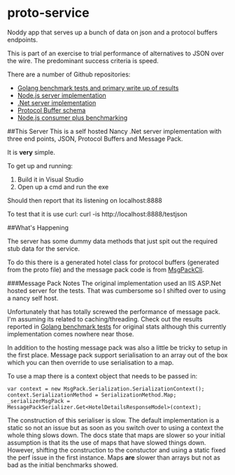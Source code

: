 # proto-service

Noddy app that serves up a bunch of data on json and a protocol buffers endpoints.

This is part of an exercise to trial performance of alternatives to JSON over the wire.  The predominant success criteria is speed.

There are a number of Github repositories:

* [Golang benchmark tests and primary write up of results](https://github.com/gawth/go-proto)
* [Node.js server implementation](https://github.com/gawth/protosrv)
* [.Net server implementation](https://github.com/gawth/proto-service)
* [Protocol Buffer schema](https://github.com/gawth/hotel-proto)
* [Node.js consumer plus benchmarking](https://github.com/gawth/node_proto)

##This Server
This is a self hosted Nancy .Net server implementation with three end points, JSON, Protocol Buffers and Message Pack.

It is __very__ simple.

To get up and running:

1. Build it in Visual Studio
2. Open up a cmd and run the exe

Should then report that its listening on localhost:8888

To test that it is use curl:
    curl -is http://localhost:8888/testjson

##What's Happening

The server has some dummy data methods that just spit out the required stub data for the service.

To do this there is a generated hotel class for protocol buffers (generated from the proto file) and the message pack code is from [MsgPackCli](https://github.com/msgpack/msgpack-cli).


###Message Pack Notes
The original implementation used an IIS ASP.Net hosted server for the tests.  That was cumbersome so I shifted over to using a nancy self host.

Unfortunately that has totally screwed the performance of message pack.  I'm assuming its related to caching/threading.  Check out the results reported in [Golang benchmark tests](https://github.com/gawth/go-proto) for original stats although this currently implementation comes nowhere near those.

In addition to the hosting message pack was also a little be tricky to setup in the first place.  Message pack support serialisation to an array out of the box which you can then override to use serialisation to a map.

To use a map there is a context object that needs to be passed in:

    var context = new MsgPack.Serialization.SerializationContext();
    context.SerializationMethod = SerializationMethod.Map;
    _serializerMsgPack = MessagePackSerializer.Get<HotelDetailsResponseModel>(context);

The construction of this serialiser is slow.  The default implementation is a static so not an issue but as soon as you switch over to using a context the whole thing slows down.  The docs state that maps are slower so your initial assumption is that its the use of maps that have slowed things down.  However, shifting the construction to the constuctor and using a static fixed the perf issue in the first instance.  Maps __are__ slower than arrays but not as bad as the initial benchmarks showed.

